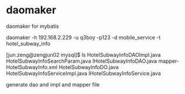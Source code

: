 daomaker
========

daomaker for mybatis

daomaker -h 192.168.2.229 -u q3boy -p123 -d mobile_service -t hotel_subway_info

[jun.zeng@zengjun02 mysql]$ ls
HotelSubwayInfoDAOImpl.java  HotelSubwayInfoSearchParam.java  IHotelSubwayInfoDAO.java      mapper-HotelSubwayInfo.xml
HotelSubwayInfoDO.java       HotelSubwayInfoServiceImpl.java  IHotelSubwayInfoService.java

generate dao and impl and mapper file
